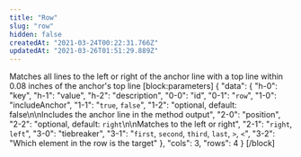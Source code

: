 ```yaml
---
title: "Row"
slug: "row"
hidden: false
createdAt: "2021-03-24T00:22:31.766Z"
updatedAt: "2021-03-26T01:51:29.889Z"
---
```

Matches all lines to the left or right of the anchor line with a top line within 0.08 inches of the anchor's top line
[block:parameters]
{
  "data": {
    "h-0": "key",
    "h-1": "value",
    "h-2": "description",
    "0-0": "id",
    "0-1": "`row`",
    "1-0": "includeAnchor",
    "1-1": "`true`, `false`",
    "1-2": "optional, default: false\n\nIncludes the anchor line in the method output",
    "2-0": "position",
    "2-2": "optional, default: `right`\n\nMatches to the left or right",
    "2-1": "`right`, `left`",
    "3-0": "tiebreaker",
    "3-1": "`first`, `second`, `third`, `last`, `>`, `<`",
    "3-2": "Which element in the row is the target"
  },
  "cols": 3,
  "rows": 4
}
[/block]